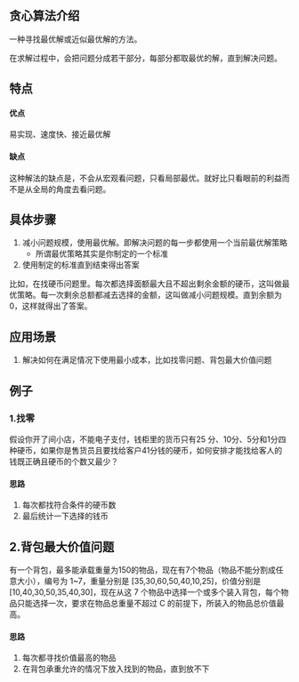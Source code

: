 ## 贪心算法介绍
一种寻找最优解或近似最优解的方法。

在求解过程中，会把问题分成若干部分，每部分都取最优的解，直到解决问题。


## 特点
#### 优点
易实现、速度快、接近最优解
#### 缺点
这种解法的缺点是，不会从宏观看问题，只看局部最优。就好比只看眼前的利益而不是从全局的角度去看问题。

## 具体步骤
1. 减小问题规模，使用最优解。即解决问题的每一步都使用一个当前最优解策略
    - 所谓最优策略其实是你制定的一个标准
2. 使用制定的标准直到结束得出答案

比如，在找硬币问题里。每次都选择面额最大且不超出剩余金额的硬币，这叫做最优策略。每一次剩余总额都减去选择的金额，这叫做减小问题规模。直到余额为0，这样就得出了答案。

## 应用场景
1. 解决如何在满足情况下使用最小成本，比如找零问题、背包最大价值问题

## 例子
### 1.找零
假设你开了间小店，不能电子支付，钱柜里的货币只有25 分、10分、5分和1分四种硬币，如果你是售货员且要找给客户41分钱的硬币，如何安排才能找给客人的钱既正确且硬币的个数又最少？

#### 思路
1. 每次都找符合条件的硬币数
2. 最后统计一下选择的钱币

## 2.背包最大价值问题
 有一个背包，最多能承载重量为150的物品，现在有7个物品（物品不能分割成任意大小），编号为 1~7，重量分别是 [35,30,60,50,40,10,25]，价值分别是[10,40,30,50,35,40,30]，现在从这 7 个物品中选择一个或多个装入背包，每个物品只能选择一次，要求在物品总重量不超过 C 的前提下，所装入的物品总价值最高。
 
#### 思路
1. 每次都寻找价值最高的物品
2. 在背包承重允许的情况下放入找到的物品，直到放不下
